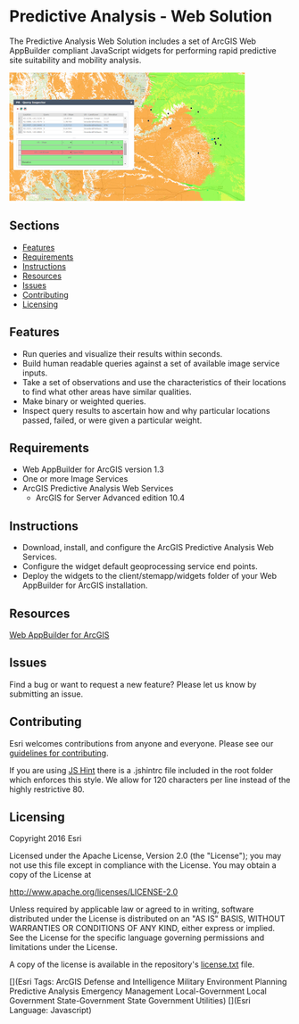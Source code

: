# Predictive Analysis - Web Solution
The Predictive Analysis Web Solution includes a set of ArcGIS Web AppBuilder compliant JavaScript widgets for performing rapid predictive site suitability and mobility analysis.

![Query Editor Widget](QE3.png)

## Sections

* [Features](#features)
* [Requirements](#requirements)
* [Instructions](#instructions)
* [Resources](#resources)
* [Issues](#issues)
* [Contributing](#contributing)
* [Licensing](#licensing)

## Features
* Run queries and visualize their results within seconds.
* Build human readable queries against a set of available image service inputs.
* Take a set of observations and use the characteristics of their locations to find what other areas have similar qualities.
* Make binary or weighted queries.
* Inspect query results to ascertain how and why particular locations passed, failed, or were given a particular weight.

## Requirements
* Web AppBuilder for ArcGIS version 1.3
* One or more Image Services
* ArcGIS Predictive Analysis Web Services
  * ArcGIS for Server Advanced edition 10.4

## Instructions
* Download, install, and configure the ArcGIS Predictive Analysis Web Services.
* Configure the widget default geoprocessing service end points.
* Deploy the widgets to the client/stemapp/widgets folder of your Web AppBuilder for ArcGIS installation.


## Resources
[Web AppBuilder for ArcGIS](https://developers.arcgis.com/web-appbuilder/)

## Issues
Find a bug or want to request a new feature?  Please let us know by submitting an issue.

## Contributing
Esri welcomes contributions from anyone and everyone. Please see our [guidelines for contributing](https://github.com/esri/contributing).

If you are using [JS Hint](http://http://www.jshint.com/) there is a .jshintrc file included in the root folder which enforces this style.
We allow for 120 characters per line instead of the highly restrictive 80.

## Licensing
Copyright 2016 Esri

Licensed under the Apache License, Version 2.0 (the "License");
you may not use this file except in compliance with the License.
You may obtain a copy of the License at

   http://www.apache.org/licenses/LICENSE-2.0

Unless required by applicable law or agreed to in writing, software
distributed under the License is distributed on an "AS IS" BASIS,
WITHOUT WARRANTIES OR CONDITIONS OF ANY KIND, either express or implied.
See the License for the specific language governing permissions and
limitations under the License.

A copy of the license is available in the repository's
[license.txt](license.txt) file.

[](Esri Tags: ArcGIS Defense and Intelligence Military Environment Planning Predictive Analysis Emergency Management Local-Government Local Government State-Government State Government Utilities)
[](Esri Language: Javascript)
